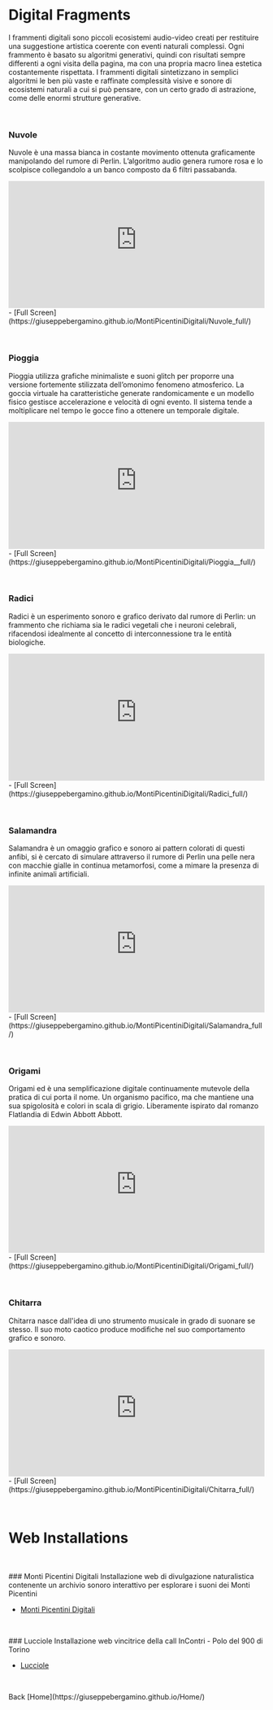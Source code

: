 # Digital Fragments
I frammenti digitali sono piccoli ecosistemi audio-video creati per restituire una suggestione artistica coerente con eventi naturali complessi. Ogni frammento è basato su algoritmi generativi, quindi con risultati sempre differenti a ogni visita della pagina, ma con una propria macro linea estetica costantemente rispettata. I frammenti digitali sintetizzano in semplici algoritmi le ben più vaste e raffinate complessità visive e sonore di ecosistemi naturali a cui si può pensare, con un certo grado di astrazione, come delle enormi strutture generative. 
<p><br></p>

### Nuvole
Nuvole è una massa bianca in costante movimento ottenuta graficamente manipolando del rumore di Perlin. L’algoritmo audio genera rumore rosa e lo scolpisce collegandolo a un banco composto da 6 filtri passabanda. 

<iframe src="https://giuseppebergamino.github.io/MontiPicentiniDigitali/Nuvole_full/" title = "Nuvole" style = "height: 250px; width: 100%; border: none;"></iframe>
- [Full Screen](https://giuseppebergamino.github.io/MontiPicentiniDigitali/Nuvole_full/)
<p><br></p>

### Pioggia
Pioggia utilizza grafiche minimaliste e suoni glitch per proporre una versione fortemente stilizzata dell’omonimo fenomeno atmosferico. La goccia virtuale ha caratteristiche generate randomicamente e un  modello fisico gestisce accelerazione e velocità di ogni evento. Il sistema tende a moltiplicare nel tempo le gocce fino a ottenere un temporale digitale.

<iframe src="https://giuseppebergamino.github.io/MontiPicentiniDigitali/Pioggia__full/" title = "Pioggia" style = "height: 250px; width: 100%; border: none;"></iframe>
- [Full Screen](https://giuseppebergamino.github.io/MontiPicentiniDigitali/Pioggia__full/)
<p><br></p>

### Radici
Radici è un esperimento sonoro e grafico derivato dal rumore di Perlin: un frammento che richiama sia le radici vegetali che i neuroni celebrali, rifacendosi idealmente al concetto di interconnessione tra le entità biologiche.

<iframe src="https://giuseppebergamino.github.io/MontiPicentiniDigitali/Radici_full/" title = "Radici" style = "height: 250px; width: 100%; border: none;"></iframe>
- [Full Screen](https://giuseppebergamino.github.io/MontiPicentiniDigitali/Radici_full/)
<p><br></p>

### Salamandra
Salamandra è un omaggio grafico e sonoro ai pattern colorati di questi anfibi, si è cercato di simulare attraverso il rumore di Perlin una pelle nera con macchie gialle in continua metamorfosi, come a mimare la presenza di infinite animali artificiali.

<iframe src="https://giuseppebergamino.github.io/MontiPicentiniDigitali/Salamandra_full/" title = "Salamandra" style = "height: 250px; width: 100%; border: none;"></iframe>
- [Full Screen](https://giuseppebergamino.github.io/MontiPicentiniDigitali/Salamandra_full/)
<p><br></p>

### Origami
Origami ed è una semplificazione digitale continuamente mutevole della pratica di cui porta il nome. Un organismo pacifico, ma che mantiene una sua spigolosità e colori in scala di grigio. Liberamente ispirato dal romanzo Flatlandia di Edwin Abbott Abbott.

<iframe src="https://giuseppebergamino.github.io/MontiPicentiniDigitali/Origami_full/" title = "Origami" style = "height: 250px; width: 100%; border: none;"></iframe>
- [Full Screen](https://giuseppebergamino.github.io/MontiPicentiniDigitali/Origami_full/)
<p><br></p>

### Chitarra
Chitarra nasce dall'idea di uno strumento musicale in grado di suonare se stesso. Il suo moto caotico produce modifiche nel suo comportamento grafico e sonoro.

<iframe src="https://giuseppebergamino.github.io/MontiPicentiniDigitali/Chitarra_full/" title = "Chitarra" style = "height: 250px; width: 100%; border: none;"></iframe>
- [Full Screen](https://giuseppebergamino.github.io/MontiPicentiniDigitali/Chitarra_full/)
<p><br></p>

# Web Installations

<p><br></p>
### Monti Picentini Digitali
Installazione web di divulgazione naturalistica contenente un archivio sonoro interattivo per esplorare i suoni dei Monti Picentini

- [Monti Picentini Digitali](https://giuseppebergamino.github.io/MontiPicentiniDigitali/)

<p><br></p>

### Lucciole
Installazione web vincitrice della call InContri - Polo del 900 di Torino

- [Lucciole](https://giuseppebergamino.github.io/MontiPicentiniDigitali/)




<p><br></p>
Back [Home](https://giuseppebergamino.github.io/Home/)


